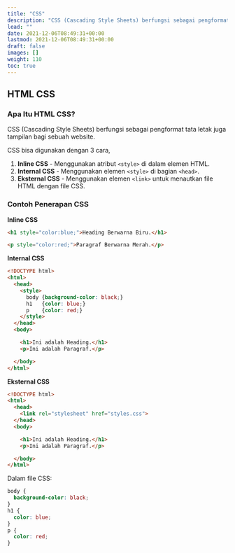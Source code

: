 ```yaml
---
title: "CSS"
description: "CSS (Cascading Style Sheets) berfungsi sebagai pengformat tata letak juga tampilan bagi sebuah website."
lead: ""
date: 2021-12-06T08:49:31+00:00
lastmod: 2021-12-06T08:49:31+00:00
draft: false
images: []
weight: 110
toc: true
---
```

## HTML CSS

### Apa Itu HTML CSS?

CSS (Cascading Style Sheets) berfungsi sebagai pengformat tata letak juga tampilan bagi sebuah website.

CSS bisa digunakan dengan 3 cara,

1. **Inline CSS** - Menggunakan atribut `<style>` di dalam elemen HTML.
2. **Internal CSS** - Menggunakan elemen `<style>` di bagian `<head>`.
3. **Eksternal CSS** - Menggunakan elemen `<link>` untuk menautkan file HTML dengan file CSS.

### Contoh Penerapan CSS

**Inline CSS**

```HTML
<h1 style="color:blue;">Heading Berwarna Biru.</h1>

<p style="color:red;">Paragraf Berwarna Merah.</p>
```

**Internal CSS**
```HTML
<!DOCTYPE html>
<html>
  <head>
    <style>
      body {background-color: black;}
      h1   {color: blue;}
      p    {color: red;}
    </style>
  </head>
  <body>

    <h1>Ini adalah Heading.</h1>
    <p>Ini adalah Paragraf.</p>

  </body>
</html>
```

**Eksternal CSS**

```HTML
<!DOCTYPE html>
<html>
  <head>
    <link rel="stylesheet" href="styles.css">
  </head>
  <body>

    <h1>Ini adalah Heading.</h1>
    <p>Ini adalah Paragraf.</p>

  </body>
</html>
```

Dalam file CSS:
```CSS
body {
  background-color: black;
}
h1 {
  color: blue;
}
p {
  color: red;
}
```